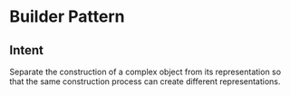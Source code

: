 # Builder Pattern

## Intent
Separate the construction of a complex object from its representation so that the same construction process can create different representations.